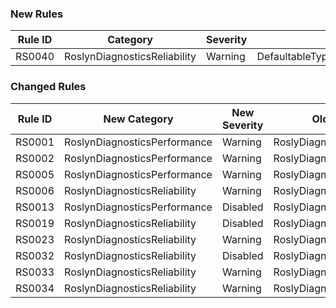 ### New Rules
Rule ID | Category | Severity | Notes
--------|----------|----------|-------
RS0040 | RoslynDiagnosticsReliability | Warning | DefaultableTypeShouldHaveDefaultableFieldsAnalyzer

### Changed Rules
Rule ID | New Category | New Severity | Old Category | Old Severity | Notes
--------|--------------|--------------|--------------|--------------|-------
RS0001 | RoslynDiagnosticsPerformance | Warning | RoslyDiagnosticsPerformance | Warning | SpecializedEnumerableCreationAnalyzer
RS0002 | RoslynDiagnosticsPerformance | Warning | RoslyDiagnosticsPerformance | Warning | SpecializedEnumerableCreationAnalyzer
RS0005 | RoslynDiagnosticsPerformance | Warning | RoslyDiagnosticsPerformance | Warning | CodeActionCreateAnalyzer
RS0006 | RoslynDiagnosticsReliability | Warning | RoslyDiagnosticsReliability | Warning | DoNotMixAttributesFromDifferentVersionsOfMEFAnalyzer
RS0013 | RoslynDiagnosticsPerformance | Disabled | RoslyDiagnosticsPerformance | Disabled | DiagnosticDescriptorAccessAnalyzer
RS0019 | RoslynDiagnosticsReliability | Disabled | RoslyDiagnosticsReliability | Disabled | SymbolDeclaredEventAnalyzer
RS0023 | RoslynDiagnosticsReliability | Warning | RoslyDiagnosticsReliability | Warning | PartsExportedWithMEFv2MustBeMarkedAsSharedAnalyzer
RS0032 | RoslynDiagnosticsReliability | Disabled | RoslyDiagnosticsReliability | Disabled | TestExportsShouldNotBeDiscoverable
RS0033 | RoslynDiagnosticsReliability | Warning | RoslyDiagnosticsReliability | Warning | ImportingConstructorShouldBeObsolete
RS0034 | RoslynDiagnosticsReliability | Warning | RoslyDiagnosticsReliability | Warning | ExportedPartsShouldHaveImportingConstructor